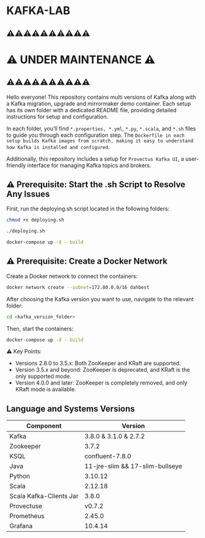 # KAFKA-LAB

## ⚠️⚠️⚠️⚠️⚠️⚠️⚠️⚠️⚠️⚠️
# ⚠️ UNDER MAINTENANCE ⚠️
## ⚠️⚠️⚠️⚠️⚠️⚠️⚠️⚠️⚠️⚠️

Hello everyone! This repository contains multi versions of Kafka along with a Kafka migration, upgrade and mirrormaker demo container. Each setup has its own folder with a dedicated README file, providing detailed instructions for setup and configuration.

In each folder, you’ll find `*.properties, *.yml`, `*.py`, `*.scala`, and `*.sh` files to guide you through each configuration step. The `Dockerfile in each setup builds Kafka images from scratch, making it easy to understand how Kafka is installed and configured`.

Additionally, this repository includes a setup for `Provectus Kafka UI`, a user-friendly interface for managing Kafka topics and brokers.

## ⚠️ Prerequisite: Start the .sh Script to Resolve Any Issues
First, run the deploying.sh script located in the following folders:
```bash
chmod +x deploying.sh

./deploying.sh

docker-compose up -d --build
```

## ⚠️ Prerequisite: Create a Docker Network
Create a Docker network to connect the containers:
```bash
docker network create --subnet=172.80.0.0/16 dahbest
```

After choosing the Kafka version you want to use, navigate to the relevant folder:
```bash
cd <kafka_version_folder>
```

Then, start the containers:
```bash
docker-compose up -d --build 
```

⚠️ Key Points:
- Versions 2.8.0 to 3.5.x: Both ZooKeeper and KRaft are supported.
- Version 3.5.x and beyond: ZooKeeper is deprecated, and KRaft is the only supported mode.
- Version 4.0.0 and later: ZooKeeper is completely removed, and only KRaft mode is available.
  
## Language and Systems Versions

| Component             | Version     |
|-----------------------|-------------|
| Kafka                 | 3.8.0 & 3.1.0 & 2.7.2       |
| Zookeeper             | 3.7.2       |
| KSQL                  | confluent-7.8.0 |
| Java                  | 11-jre-slim && 17-slim-bullseye |
| Python                | 3.10.12     |
| Scala                 | 2.12.18     |
| Scala Kafka-Clients Jar| 3.8.0       |
| Provectuse | v0.7.2 |
| Prometheus | 2.45.0 |
| Grafana | 10.4.14 |

